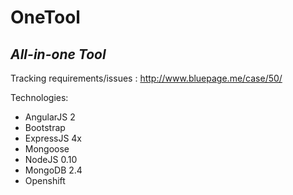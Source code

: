 OneTool
==============
*All-in-one Tool*
----------------------

Tracking requirements/issues : http://www.bluepage.me/case/50/

Technologies:
  - AngularJS 2
  - Bootstrap
  - ExpressJS 4x
  - Mongoose  
  - NodeJS 0.10  
  - MongoDB 2.4
  - Openshift



